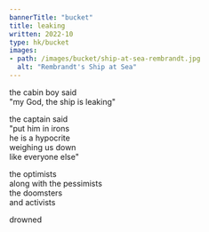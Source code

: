 ```yaml
---
bannerTitle: "bucket" 
title: leaking
written: 2022-10
type: hk/bucket
images:
- path: /images/bucket/ship-at-sea-rembrandt.jpg
  alt: "Rembrandt's Ship at Sea"
---
```


the cabin boy said  
"my God, the ship is leaking"  

the captain said  
"put him in irons  
he is a hypocrite  
weighing us down  
like everyone else"  

the optimists  
along with the pessimists  
the doomsters  
and activists  

drowned  

